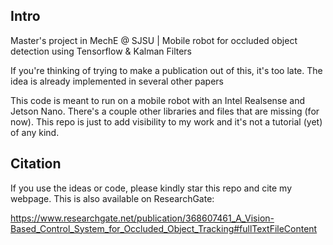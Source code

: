 ## Intro
Master's project in MechE @ SJSU | Mobile robot for occluded object detection using Tensorflow &amp; Kalman Filters

If you're thinking of trying to make a publication out of this, it's too late. The idea is already implemented in several other papers

This code is meant to run on a mobile robot with an Intel Realsense and Jetson Nano. There's a couple other libraries and files that are missing (for now). This repo is just to add visibility to my work and it's not a tutorial (yet) of any kind.

## Citation
If you use the ideas or code, please kindly star this repo and cite my webpage. This is also available on ResearchGate: 

https://www.researchgate.net/publication/368607461_A_Vision-Based_Control_System_for_Occluded_Object_Tracking#fullTextFileContent
